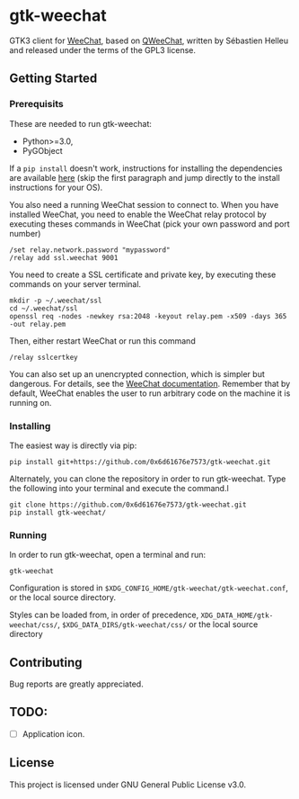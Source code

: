 # gtk-weechat
GTK3 client for [WeeChat](https://weechat.org), based on [QWeeChat](https://github.com/weechat/qweechat), written by Sébastien Helleu and released under the terms of the GPL3 license.

## Getting Started

### Prerequisits
These are needed to run gtk-weechat:
- Python>=3.0,
- PyGObject

If a `pip install` doesn't work, instructions for installing the dependencies are available [here](https://pygobject.readthedocs.io/en/latest/getting_started.html) (skip the first paragraph and jump directly to the install instructions for your OS).

You also need a running WeeChat session to connect to. When you have installed WeeChat, you need to enable the WeeChat relay protocol by executing theses commands in WeeChat (pick your own password and port number)
```
/set relay.network.password "mypassword"
/relay add ssl.weechat 9001
```
You need to create a SSL certificate and private key, by executing these commands on your server terminal.
```
mkdir -p ~/.weechat/ssl
cd ~/.weechat/ssl
openssl req -nodes -newkey rsa:2048 -keyout relay.pem -x509 -days 365 -out relay.pem
```
Then, either restart WeeChat or run this command
```
/relay sslcertkey
```

You can also set up an unencrypted connection, which is simpler but dangerous. For details, see the [WeeChat documentation](https://weechat.org/files/doc/stable/weechat_user.en.html#relay_plugin). Remember that by default, WeeChat enables the user to run arbitrary code on the machine it is running on.

### Installing

The easiest way is directly via pip:
```
pip install git+https://github.com/0x6d61676e7573/gtk-weechat.git
```

Alternately, you can clone the repository in order to run gtk-weechat. Type the following into your terminal and execute the command.l
```
git clone https://github.com/0x6d61676e7573/gtk-weechat.git
pip install gtk-weechat/
```

### Running
In order to run gtk-weechat, open a terminal and run:
```
gtk-weechat
```

Configuration is stored in `$XDG_CONFIG_HOME/gtk-weechat/gtk-weechat.conf`, or the local source directory.

Styles can be loaded from, in order of precedence, `XDG_DATA_HOME/gtk-weechat/css/`, `$XDG_DATA_DIRS/gtk-weechat/css/` or the local source directory

## Contributing
Bug reports are greatly appreciated.

## TODO:
- [ ] Application icon.

## License

This project is licensed under GNU General Public License v3.0.

